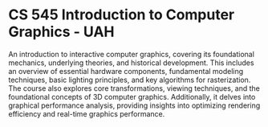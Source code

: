 # CS 545 Introduction to Computer Graphics - UAH

An introduction to interactive computer graphics, covering its foundational mechanics, underlying theories, and historical development. This includes an overview of essential hardware components, fundamental modeling techniques, basic lighting principles, and key algorithms for rasterization. The course also explores core transformations, viewing techniques, and the foundational concepts of 3D computer graphics. Additionally, it delves into graphical performance analysis, providing insights into optimizing rendering efficiency and real-time graphics performance.
